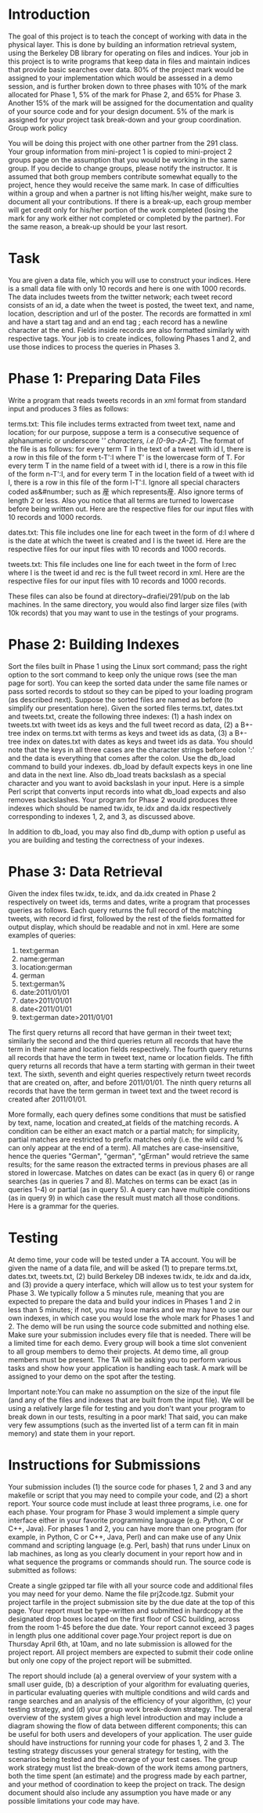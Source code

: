 # Introduction

The goal of this project is to teach the concept of working with data in the physical layer. This is done by building an information retrieval system, using the Berkeley DB library for operating on files and indices. Your job in this project is to write programs that keep data in files and maintain indices that provide basic searches over data. 80% of the project mark would be assigned to your implementation which would be assessed in a demo session, and is further broken down to three phases with 10% of the mark allocated for Phase 1, 5% of the mark for Phase 2, and 65% for Phase 3. Another 15% of the mark will be assigned for the documentation and quality of your source code and for your design document. 5% of the mark is assigned for your project task break-down and your group coordination.
Group work policy

You will be doing this project with one other partner from the 291 class. Your group information from mini-project 1 is copied to mini-project 2 groups page on the assumption that you would be working in the same group. If you decide to change groups, please notify the instructor. It is assumed that both group members contribute somewhat equally to the project, hence they would receive the same mark. In case of difficulties within a group and when a partner is not lifting his/her weight, make sure to document all your contributions. If there is a break-up, each group member will get credit only for his/her portion of the work completed (losing the mark for any work either not completed or completed by the partner). For the same reason, a break-up should be your last resort.

# Task

You are given a data file, which you will use to construct your indices. Here is a small data file with only 10 records and here is one with 1000 records. The data includes tweets from the twitter network; each tweet record consists of an id, a date when the tweet is posted, the tweet text, and name, location, description and url of the poster. The records are formatted in xml and have a start tag <status> and and an end tag </status>; each record has a newline character at the end. Fields inside records are also formatted similarly with respective tags. Your job is to create indices, following Phases 1 and 2, and use those indices to process the queries in Phases 3.

# Phase 1: Preparing Data Files

Write a program that reads tweets records in an xml format from standard input and produces 3 files as follows:

terms.txt: This file includes terms extracted from tweet text, name and location; for our purpose, suppose a term is a consecutive sequence of alphanumeric or underscore '_' characters, i.e [0-9a-zA-Z_]. The format of the file is as follows: for every term T in the text of a tweet with id I, there is a row in this file of the form t-T':I where T' is the lowercase form of T. For every term T in the name field of a tweet with id I, there is a row in this file of the form n-T':I, and for every term T in the location field of a tweet with id I, there is a row in this file of the form l-T':I. Ignore all special characters coded as&#number; such as &#29987; which represents産. Also ignore terms of length 2 or less. Also you notice that all terms are turned to lowercase before being written out. Here are the respective files for our input files with 10 records and 1000 records.

dates.txt: This file includes one line for each tweet in the form of d:I where d is the date at which the tweet is created and I is the tweet id. Here are the respective files for our input files with 10 records and 1000 records.

tweets.txt: This file includes one line for each tweet in the form of I:rec where I is the tweet id and rec is the full tweet record in xml. Here are the respective files for our input files with 10 records and 1000 records.

These files can also be found at directory~drafiei/291/pub on the lab machines. In the same directory, you would also find larger size files (with 10k records) that you may want to use in the testings of your programs.

# Phase 2: Building Indexes

Sort the files built in Phase 1 using the Linux sort command; pass the right option to the sort command to keep only the unique rows (see the man page for sort). You can keep the sorted data under the same file names or pass sorted records to stdout so they can be piped to your loading program (as described next). Suppose the sorted files are named as before (to simplify our presentation here). Given the sorted files terms.txt, dates.txt and tweets.txt, create the following three indexes: (1) a hash index on tweets.txt with tweet ids as keys and the full tweet record as data, (2) a B+-tree index on terms.txt with terms as keys and tweet ids as data, (3) a B+-tree index on dates.txt with dates as keys and tweet ids as data. You should note that the keys in all three cases are the character strings before colon ':' and the data is everything that comes after the colon. Use the db_load command to build your indexes. db_load by default expects keys in one line and data in the next line. Also db_load treats backslash as a special character and you want to avoid backslash in your input. Here is a simple Perl script that converts input records into what db_load expects and also removes backslashes. Your program for Phase 2 would produces three indexes which should be named tw.idx, te.idx and da.idx respectively corresponding to indexes 1, 2, and 3, as discussed above.

In addition to db_load, you may also find db_dump with option p useful as you are building and testing the correctness of your indexes.

# Phase 3: Data Retrieval

Given the index files tw.idx, te.idx, and da.idx created in Phase 2 respectively on tweet ids, terms and dates, write a program that processes queries as follows. Each query returns the full record of the matching tweets, with record id first, followed by the rest of the fields formatted for output display, which should be readable and not in xml. Here are some examples of queries:

1. text:german
2. name:german
3. location:german
4. german
5. text:german%
6. date:2011/01/01
7. date>2011/01/01
8. date<2011/01/01
9. text:german date>2011/01/01

The first query returns all record that have german in their tweet text; similarly the second and the third queries return all records that have the term in their name and location fields respectively. The fourth query returns all records that have the term in tweet text, name or location fields. The fifth query returns all records that have a term starting with german in their tweet text. The sixth, seventh and eight queries respectively return tweet records that are created on, after, and before 2011/01/01. The ninth query returns all records that have the term german in tweet text and the tweet record is created after 2011/01/01.

More formally, each query defines some conditions that must be satisfied by text, name, location and created_at fields of the matching records. A condition can be either an exact match or a partial match; for simplicity, partial matches are restricted to prefix matches only (i.e. the wild card % can only appear at the end of a term). All matches are case-insensitive, hence the queries "German", "german", "gErman" would retrieve the same results; for the same reason the extracted terms in previous phases are all stored in lowercase. Matches on dates can be exact (as in query 6) or range searches (as in queries 7 and 8). Matches on terms can be exact (as in queries 1-4) or partial (as in query 5). A query can have multiple conditions (as in query 9) in which case the result must match all those conditions. Here is a grammar for the queries.

# Testing

At demo time, your code will be tested under a TA account. You will be given the name of a data file, and will be asked (1) to prepare terms.txt, dates.txt, tweets.txt, (2) build Berkeley DB indexes tw.idx, te.idx and da.idx, and (3) provide a query interface, which will allow us to test your system for Phase 3. We typically follow a 5 minutes rule, meaning that you are expected to prepare the data and build your indices in Phases 1 and 2 in less than 5 minutes; if not, you may lose marks and we may have to use our own indexes, in which case you would lose the whole mark for Phases 1 and 2.
The demo will be run using the source code submitted and nothing else. Make sure your submission includes every file that is needed. There will be a limited time for each demo. Every group will book a time slot convenient to all group members to demo their projects. At demo time, all group members must be present. The TA will be asking you to perform various tasks and show how your application is handling each task. A mark will be assigned to your demo on the spot after the testing.

Important note:You can make no assumption on the size of the input file (and any of the files and indexes that are built from the input file). We will be using a relatively large file for testing and you don't want your program to break down in our tests, resulting in a poor mark! That said, you can make very few assumptions (such as the inverted list of a term can fit in main memory) and state them in your report.

# Instructions for Submissions

Your submission includes (1) the source code for phases 1, 2 and 3 and any makefile or script that you may need to compile your code, and (2) a short report. Your source code must include at least three programs, i.e. one for each phase. Your program for Phase 3 would implement a simple query interface either in your favorite programming language (e.g. Python, C or C++, Java). For phases 1 and 2, you can have more than one program (for example, in Python, C or C++, Java, Perl) and can make use of any Unix command and scripting language (e.g. Perl, bash) that runs under Linux on lab machines, as long as you clearly document in your report how and in what sequence the programs or commands should run. The source code is submitted as follows:

Create a single gzipped tar file with all your source code and additional files you may need for your demo. Name the file prj2code.tgz.
Submit your project tarfile in the project submission site by the due date at the top of this page.
Your report must be type-written and submitted in hardcopy at the designated drop boxes located on the first floor of CSC building, across from the room 1-45 before the due date. Your report cannot exceed 3 pages in length plus one additional cover page.Your project report is due on Thursday April 6th, at 10am, and no late submission is allowed for the project report. All project members are expected to submit their code online but only one copy of the project report will be submitted.

The report should include (a) a general overview of your system with a small user guide, (b) a description of your algorithm for evaluating queries, in particular evaluating queries with multiple conditions and wild cards and range searches and an analysis of the efficiency of your algorithm, (c) your testing strategy, and (d) your group work break-down strategy. The general overview of the system gives a high level introduction and may include a diagram showing the flow of data between different components; this can be useful for both users and developers of your application. The user guide should have instructions for running your code for phases 1, 2 and 3. The testing strategy discusses your general strategy for testing, with the scenarios being tested and the coverage of your test cases. The group work strategy must list the break-down of the work items among partners, both the time spent (an estimate) and the progress made by each partner, and your method of coordination to keep the project on track. The design document should also include any assumption you have made or any possible limitations your code may have.